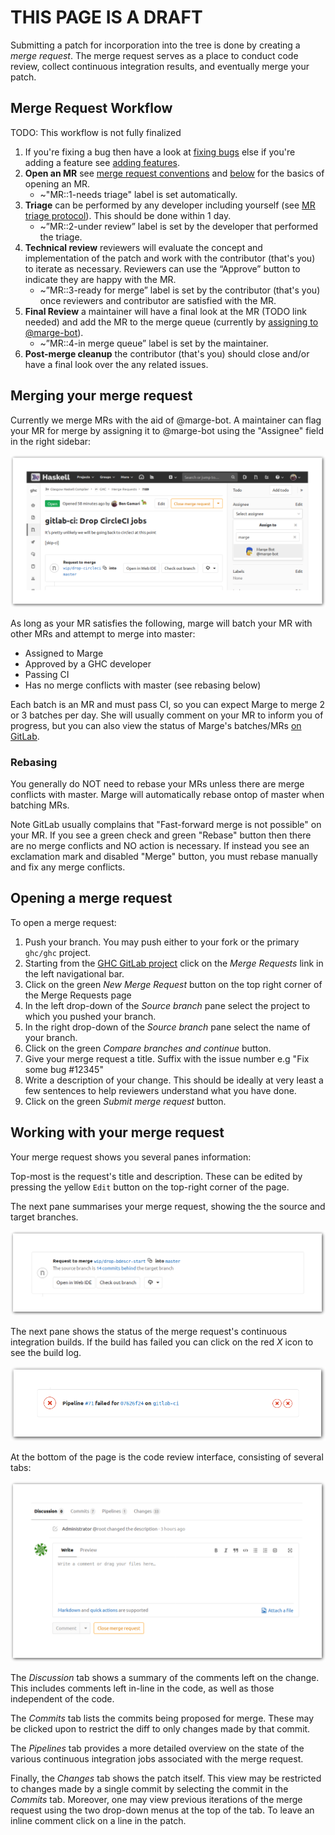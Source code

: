 <!--
To generate images with borders:
```
mkdir -p shadow
rm shadow/*
for i in *.png; do 
        nix run nixpkgs.imagemagick -c \
                convert $i -bordercolor white -border 50 \
                \( +clone -background black -shadow 80x5+2+2 \) \
                +swap -background white -layers merge +repage \
                shadow/$i
done
```
-->

# THIS PAGE IS A DRAFT

Submitting a patch for incorporation into the tree is done by creating a *merge request*. The merge request serves as a place to conduct code review, collect continuous integration results, and eventually merge your patch.

## Merge Request Workflow

TODO: This workflow is not fully finalized

1. If you're fixing a bug then have a look at [fixing bugs](working-conventions/fixing-bugs) else if you're adding a feature see [adding features](/working-conventions/adding-features).
1. **Open an MR** see [merge request conventions](/merge-requests) and [below](#opening-a-merge-request) for the basics of opening an MR.
    * ~"MR::1-needs triage" label is set automatically.
1. **Triage** can be performed by any developer including yourself (see [MR triage protocol](/gitlab/merge-requests#triage-protocol)). This should be done within 1 day.
    * ~”MR::2-under review” label is set by the developer that performed the triage.
1. **Technical review** reviewers will evaluate the concept and implementation of the patch and work with the contributor (that's you) to iterate as necessary. Reviewers can use the “Approve” button to indicate they are happy with the MR.
    * ~”MR::3-ready for merge” label is set by the contributor (that's you) once reviewers and contributor are satisfied with the MR.
1. **Final Review** a maintainer will have a final look at the MR (TODO link needed) and add the MR to the merge queue (currently by [assigning to @marge-bot](#merging-your-merge-request)).
    * ~”MR::4-in merge queue” label is set by the maintainer.
1. **Post-merge cleanup** the contributor (that's you) should close and/or have a final look over the any related issues.

## Merging your merge request

Currently we merge MRs with the aid of @marge-bot. A maintainer can flag your MR for merge by assigning it to @marge-bot using the "Assignee" field in the right sidebar:

![assigning-marge](uploads/50ccd3f10f6eaf3172a7dca081413660/assigning-marge.png)

As long as your MR satisfies the following, marge will batch your MR with other MRs and attempt to merge into master:

* Assigned to Marge
* Approved by a GHC developer
* Passing CI
* Has no merge conflicts with master (see rebasing below)

Each batch is an MR and must pass CI, so you can expect Marge to merge 2 or 3 batches per day. She will usually comment on your MR to inform you of progress, but you can also view the status of Marge's batches/MRs [on GitLab](https://gitlab.haskell.org/ghc/ghc/merge_requests?scope=all&utf8=%E2%9C%93&state=all&author_username=marge-bot).

### Rebasing

You generally do NOT need to rebase your MRs unless there are merge conflicts with master. Marge will automatically rebase ontop of master when batching MRs.

Note GitLab usually complains that "Fast-forward merge is not possible" on your MR. If you see a green check and green "Rebase" button then there are no merge conflicts and NO action is necessary. If instead you see an exclamation mark and disabled "Merge" button, you must rebase manually and fix any merge conflicts.

## Opening a merge request

To open a merge request:

1. Push your branch. You may push either to your fork or the primary `ghc/ghc` project.
2. Starting from the [GHC GitLab project](https://gitlab.haskell.org/ghc/ghc) click on the *Merge Requests* link in the left navigational bar.
3. Click on the green *New Merge Request* button on the top right corner of the Merge Requests page
4. In the left drop-down of the *Source branch* pane select the project to which you pushed your branch.
5. In the right drop-down of the *Source branch* pane select the name of your branch.
6. Click on the green *Compare branches and continue* button.
7. Give your merge request a title. Suffix with the issue number e.g "Fix some bug #12345"
8. Write a description of your change. This should be ideally at very least a few sentences to help reviewers understand what you have done.
9. Click on the green *Submit merge request* button.

## Working with your merge request

Your merge request shows you several panes information:

Top-most is the request's title and description. These can be edited by pressing the yellow `Edit` button on the top-right corner of the page.

The next pane summarises your merge request, showing the the source and target branches.

![request-summary](uploads/a6b259498530ea48964a11c2539447d2/request-summary.png)

The next pane shows the status of the merge request's continuous integration builds. If the build has failed you can click on the red *X* icon to see the build log.

![pipeline](uploads/3e1bf21a870eef5608665f9d6e6a48de/pipeline.png)

At the bottom of the page is the code review interface, consisting of several tabs:

![code-review](uploads/f90d8a2f0a3716669546ae1fd43480c1/code-review.png)

The *Discussion* tab shows a summary of the comments left on the change. This includes comments left in-line in the code, as well as those independent of the code. 

The *Commits* tab lists the commits being proposed for merge. These may be clicked upon to restrict the diff to only changes made by that commit. 

The *Pipelines* tab provides a more detailed overview on the state of the various continuous integration jobs associated with the merge request.

Finally, the *Changes* tab shows the patch itself. This view may be restricted to changes made by a single commit by selecting the commit in the *Commits* tab. Moreover, one may view previous iterations of the merge request using the two drop-down menus at the top of the tab. To leave an inline comment click on a line in the patch.